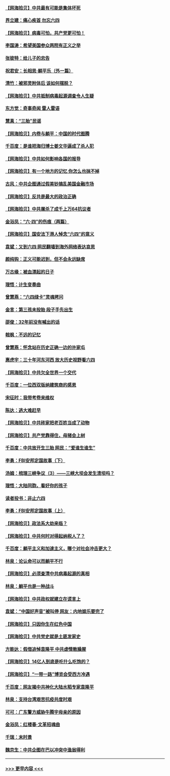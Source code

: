 #### [【网海拾贝】中共最有可能是集体坏死](../pages/nsc993/n13023101.md?t=06151951) 
#### [界立建：痛心疾首 勿忘六四](../pages/nsc993/n13022339.md?t=06151951) 
#### [【网海拾贝】病毒可怕，共产党更可怕！](../pages/nsc993/n13020728.md?t=06151951) 
#### [李国涛：希望美国参众两院有正义之举](../pages/nsc993/n13020674.md?t=06151951) 
#### [张彼特：给儿子的忠告](../pages/nsc993/n13018934.md?t=06151951) 
#### [祝君安：长相思‧躺平乐（外一篇）](../pages/nsc993/n13018923.md?t=06151951) 
#### [清竹：被邪灵附体后 该如何摆脱？](../pages/nsc993/n13018877.md?t=06151951) 
#### [【网海拾贝】中共抵制病毒起源调查令人生疑](../pages/nsc993/n13017785.md?t=06151951) 
#### [东方觉：奇事奇闻 雷人雷语](../pages/nsc993/n13017577.md?t=06151951) 
#### [慧真：“三胎”民谣](../pages/nsc993/n13017394.md?t=06151951) 
#### [【网海拾贝】内卷与躺平：中国的时代图腾](../pages/nsc993/n13016128.md?t=06151951) 
#### [千百度：是谁把海归博士姜文华逼成了杀人犯](../pages/nsc993/n13015218.md?t=06151951) 
#### [【网海拾贝】中共如何影响各国的报导](../pages/nsc993/n13012599.md?t=06151951) 
#### [【网海拾贝】有一个地方的记忆 你怎么也抹不掉](../pages/nsc993/n13009802.md?t=06151951) 
#### [古风：中共企图通过假美钞搞乱美国金融市场](../pages/nsc993/n13009626.md?t=06151951) 
#### [【网海拾贝】反共是最大的政治正确](../pages/nsc993/n13007051.md?t=06151951) 
#### [【网海拾贝】中共屠杀了成千上万64抗议者](../pages/nsc993/n13002713.md?t=06151951) 
#### [金浴凤：“六·四”的伤痕（两篇）](../pages/nsc993/n13001719.md?t=06151951) 
#### [【网海拾贝】国安法下港人悼念“六四”的意义](../pages/nsc993/n13001039.md?t=06151951) 
#### [袁斌：又到六四 网民翻墙到海外网络表达哀思](../pages/nsc993/n13000995.md?t=06151951) 
#### [颜纯钩：正义可能迟到，但不会永远缺席](../pages/nsc993/n13000920.md?t=06151951) 
#### [万古缘：被血漂起的日子](../pages/nsc993/n13000914.md?t=06151951) 
#### [理悟：计生变奏曲](../pages/nsc993/n13000414.md?t=06151951) 
#### [曾慧燕：“六四绿卡”灵魂拷问](../pages/nsc993/n13000277.md?t=06151951) 
#### [金言：第三孩未投胎 段子手先出生](../pages/nsc993/n13000215.md?t=06151951) 
#### [邵俊：32年前没有喊出的话](../pages/nsc993/n13000181.md?t=06151951) 
#### [戟枫：不远的记忆](../pages/nsc993/n13000121.md?t=06151951) 
#### [曾慧燕：怀念站在历史正确一边的许家屯](../pages/nsc993/n13000073.md?t=06151951) 
#### [惠虎宇：三十年河东河西 放大历史视野看六四](../pages/nsc993/n13000018.md?t=06151951) 
#### [【网海拾贝】中共欠全世界一个交代](../pages/nsc993/n12998706.md?t=06151951) 
#### [千百度：一位西双版纳建筑商的感恩](../pages/nsc993/n12998487.md?t=06151951) 
#### [宋征时：我带考卷来维权](../pages/nsc993/n12994088.md?t=06151951) 
#### [陈达：逃大难赶早](../pages/nsc993/n12993569.md?t=06151951) 
#### [【网海拾贝】中共砖家把老百姓当成了动物](../pages/nsc993/n12993483.md?t=06151951) 
#### [【网海拾贝】共产党靠得住，母猪会上树](../pages/nsc993/n12990730.md?t=06151951) 
#### [千百度：中共放开生三胎 网民：“爱谁生谁生”](../pages/nsc993/n12990644.md?t=06151951) 
#### [李勇：FBI安邦定国故事（下）](../pages/nsc993/n12987854.md?t=06151951) 
#### [汤姆：梳理三峡争议（3）——三峡大坝会发生溃坝吗？](../pages/nsc993/n12989806.md?t=06151951) 
#### [理悟：大陆同胞，看好你的孩子](../pages/nsc993/n12989778.md?t=06151951) 
#### [读者投书：非止六四](../pages/nsc993/n12989673.md?t=06151951) 
#### [李勇：FBI安邦定国故事（上）](../pages/nsc993/n12987749.md?t=06151951) 
#### [【网海拾贝】政法系大劫来临？](../pages/nsc993/n12987596.md?t=06151951) 
#### [【网海拾贝】中共何时对得起纳税人了？](../pages/nsc993/n12985578.md?t=06151951) 
#### [千百度：躺平主义和加速主义，哪个对社会冲击更大？](../pages/nsc993/n12985512.md?t=06151951) 
#### [林泉：论认命可以而躺平不行](../pages/nsc993/n12985505.md?t=06151951) 
#### [【网海拾贝】必须查清中共病毒起源的真相](../pages/nsc993/n12984276.md?t=06151951) 
#### [林泉：躺平也是一种战斗](../pages/nsc993/n12984194.md?t=06151951) 
#### [【网海拾贝】中共政权就建立在谎言上](../pages/nsc993/n12981880.md?t=06151951) 
#### [袁斌：“中国好声音”被叫停 网友：内地娱乐要完了](../pages/nsc993/n12981826.md?t=06151951) 
#### [【网海拾贝】只因你生在红色中国](../pages/nsc993/n12979096.md?t=06151951) 
#### [【网海拾贝】中共党史就是土匪发家史](../pages/nsc993/n12976478.md?t=06151951) 
#### [方能达：假借追悼袁隆平 中共虚情散臊腥](../pages/nsc993/n12976396.md?t=06151951) 
#### [【网海拾贝】14亿人到底是吃什么吃饱的？](../pages/nsc993/n12974125.md?t=06151951) 
#### [【网海拾贝】“一带一路”博览会受西方冷遇](../pages/nsc993/n12971787.md?t=06151951) 
#### [千百度：网友揭中共神化大陆水稻专家袁隆平](../pages/nsc993/n12971733.md?t=06151951) 
#### [林泉：支持台湾艰苦抗疫共度时艰](../pages/nsc993/n12971350.md?t=06151951) 
#### [可可：广东警方威胁牛腾宇母亲的原因](../pages/nsc993/n12971100.md?t=06151951) 
#### [金浴凤：红楼春·文革招魂曲](../pages/nsc993/n12970354.md?t=06151951) 
#### [千瑞：末时景](../pages/nsc993/n12970337.md?t=06151951) 
#### [魏京生：中共企图在巴以冲突中渔翁得利](../pages/nsc993/n12970286.md?t=06151951) 

----
#### [ >>> 更早内容 <<< ](../indexes/nsc993-earlier.md)
